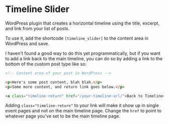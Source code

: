 # Timeline Slider
WordPress plugin that creates a horizontal timeline using the title, excerpt, and link from your list of posts.

To use it, add the shortcode `[timeline_slider]` to the content area in WordPress and save.

I haven't found a good way to do this yet programmatically, but if you want to add a link back to the main timeline, you can do so by adding a link to the bottom of the custom post type like so: 

```html
<!-- Content area of your post in WordPress -->

<p>Here's some post content, blah blah.</p>
<p>Some more content, and return link goes below.</p>

<a class="timeline-return" href="/your-timeline-url/">Back to Timeline</a>
```

Adding <code>class="timeline-return"</code> to your link will make it show up in single event pages and not on the main timeline page. Change the <code>href</code> to point to whatever page you've set to be the main timeline page.



